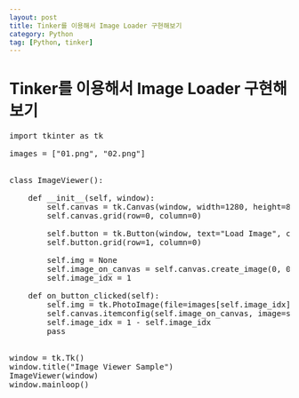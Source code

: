 ```yaml
---
layout: post
title: Tinker를 이용해서 Image Loader 구현해보기
category: Python
tag: [Python, tinker]
---
```

# Tinker를 이용해서 Image Loader 구현해보기

<pre class="prettyprint">
import tkinter as tk

images = ["01.png", "02.png"]


class ImageViewer():

    def __init__(self, window):
        self.canvas = tk.Canvas(window, width=1280, height=800)
        self.canvas.grid(row=0, column=0)

        self.button = tk.Button(window, text="Load Image", command=self.on_button_clicked)
        self.button.grid(row=1, column=0)

        self.img = None
        self.image_on_canvas = self.canvas.create_image(0, 0, anchor=tk.NW)
        self.image_idx = 1

    def on_button_clicked(self):
        self.img = tk.PhotoImage(file=images[self.image_idx])
        self.canvas.itemconfig(self.image_on_canvas, image=self.img)
        self.image_idx = 1 - self.image_idx
        pass


window = tk.Tk()
window.title("Image Viewer Sample")
ImageViewer(window)
window.mainloop()
</pre>